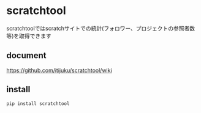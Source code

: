 # scratchtool
scratchtoolではscratchサイトでの統計(フォロワー、プロジェクトの参照者数等)を取得できます

## document
https://github.com/itijuku/scratchtool/wiki

## install
```
pip install scratchtool
```
